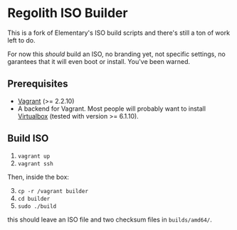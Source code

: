 # Regolith ISO Builder

This is a fork of Elementary's ISO build scripts and there's still a ton of work left to do.

For now this _should_ build an ISO, no branding yet, not specific settings, no garantees that it will even boot or install. You've been warned.

## Prerequisites

- [Vagrant](https://www.vagrantup.com/) (>= 2.2.10)
- A backend for Vagrant. Most people will probably want to install [Virtualbox](https://www.virtualbox.org) (tested with version >= 6.1.10).

## Build ISO

1. `vagrant up`
2. `vagrant ssh`

Then, inside the box:

3. `cp -r /vagrant builder`
4. `cd builder`
5. `sudo ./build`

this should leave an ISO file and two checksum files in `builds/amd64/`.
